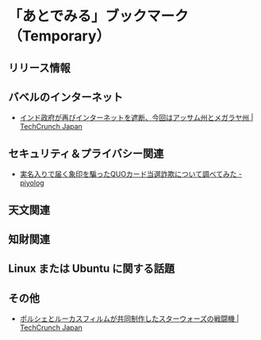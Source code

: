 # 「あとでみる」ブックマーク（Temporary）

## リリース情報


## バベルのインターネット

- [インド政府が再びインターネットを遮断、今回はアッサム州とメガラヤ州  |  TechCrunch Japan](https://jp.techcrunch.com/2019/12/14/2019-12-13-internet-shutdown-india-assam-meghalaya/)

## セキュリティ＆プライバシー関連

- [実名入りで届く象印を騙ったQUOカード当選詐欺について調べてみた - piyolog](https://piyolog.hatenadiary.jp/entry/2019/12/15/071756)

## 天文関連


## 知財関連


## Linux または Ubuntu に関する話題


## その他

- [ポルシェとルーカスフィルムが共同制作したスターウォーズの戦闘機  |  TechCrunch Japan](https://jp.techcrunch.com/2019/12/14/2019-12-13-porsche-and-lucasfilm-co-designed-a-new-starfighter-for-the-star-wars-universe/)

<!-- eof -->
